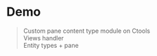 # Demo

> Custom pane content type module on Ctools<br/>
> Views handler<br/>
> Entity types + pane
